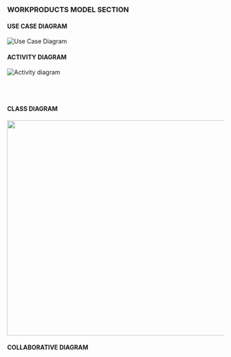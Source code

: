 ### WORKPRODUCTS MODEL SECTION

#### USE CASE DIAGRAM

 ![Use Case Diagram](https://user-images.githubusercontent.com/62224150/82743752-f5b15300-9db2-11ea-9168-c2e66397fedc.jpeg)





#### ACTIVITY DIAGRAM

![Activity diagram](https://user-images.githubusercontent.com/62224104/82753369-5159fb80-9e08-11ea-8cee-ffb68fb2871c.jpeg)

<br>
</br>

#### CLASS DIAGRAM
<p align="center">
<img src="https://user-images.githubusercontent.com/49214046/82742268-5040b400-9d9f-11ea-9640-454210e5a0e0.jpg" width="750" height="500"  />
 </p>

#### COLLABORATIVE DIAGRAM
